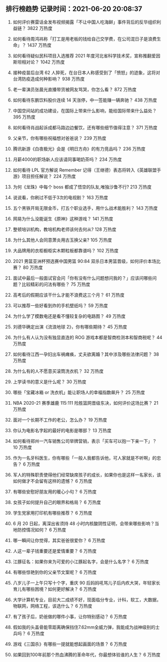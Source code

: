 
## 排行榜趋势 记录时间：2021-06-20 20:08:37
  
  1. 如何评价赛雷话金发布视频揭露「不让中国人吃海鲜」事件背后的反华组织利益链？ 3822 万热度
    
  2. 如何看待周鸿祎称「打工是用老板的钱给自己交学费，在公司混日子是浪费生命」？ 1437 万热度
    
  3. 如何看待疑似民科项目入选推荐 2021 年度河北省科学技术奖，宣称推翻爱因斯坦相对论？ 1042 万热度
    
  4. 接种疫苗后台湾 62 人猝死，在台日本人称感受到了「愤怒」的迹象，这将对台湾防疫造成何种影响？ 938 万热度
    
  5. 老一辈演员张晨光直播带货被网友骂哭，你怎么看？ 872 万热度
    
  6. 如何看待东鹏饮料股价连续 14 天涨停，中一签能赚一辆奔驰？ 438 万热度
    
  7. 中国空间站的成功建设，在国际上带来什么影响，能给国际带来什么益处？ 395 万热度
    
  8. 如何看待肖战起诉成都马路边边餐饮，还有哪些细节值得注意？ 371 万热度
    
  9. 父亲节，你有哪些祝福想对爸爸说？ 239 万热度
    
  10. 腾讯新游《白夜极光》会是《明日方舟》的有力竞品吗？ 236 万热度
    
  11. 月薪4000的职场新人应该请同事喝奶茶吗？ 234 万热度
    
  12. 如何看待 LPL 官方解说 Remember 记得（王继德）表态将转入《英雄联盟手游》项目担任解说？ 224 万热度
    
  13. 为何《龙珠》中每个 boss 都成了悟空的队友,唯独沙鲁不行? 213 万热度
    
  14. 说说看，你刷过不低于3次的电视剧？ 163 万热度
    
  15. 五个黑铁开局无限金币，打五个职业选手，用什么战术能胜利？ 143 万热度
    
  16. 网易为什么没能诞生《原神》这种游戏？ 141 万热度
    
  17. 整顿培训机构，教培机构老师该何去何从? 128 万热度
    
  18. 为什么其他人会同意萧炎用古玉换父亲? 105 万热度
    
  19. 大品牌用的衣柜橱柜实木颗粒板都靠谱吗？ 102 万热度
    
  20. 2021 男篮亚洲杯预选赛中国男篮 90:84 双杀日本男篮晋级，如何评价本场比赛？ 80 万热度
    
  21. 面试中最后一般面试官会问「你有没有什么问题想问我的？」应该问哪些问题？比较精彩的问法有哪些？ 75 万热度
    
  22. 高考后的假期应该干什么才能不浪费这三个月？ 61 万热度
    
  23. 可以推荐一些好看到炸的手机壁纸吗？ 59 万热度
    
  24. 为什么学了模数电还是看不懂较复杂的电路图？ 49 万热度
    
  25. 刘德华确定出演《流浪地球 2》，你有哪些期待？ 45 万热度
    
  26. 为什么有人认为没有独显直连的 ROG 游戏本都是智商检测本和智商税呢？ 44 万热度
    
  27. 如何看待江西一孕妇出车祸瘫痪，丈夫欲离婚？其中涉及哪些法律问题？ 38 万热度
    
  28. 为什么有的人不愿意买滚筒洗衣机？ 32 万热度
    
  29. 上学读书的意义是什么呢？ 30 万热度
    
  30. 哪些「宝藏冰箱 or 洗衣机」能让职场人的幸福指数飙升？ 25 万热度
    
  31. NBA 2020-21 赛季雄鹿 115:111 险胜篮网晋级东决，如何评价这场比赛？ 21 万热度
    
  32. 面对一个长期不工作的老公，怎么办？ 19 万热度
    
  33. 你认为电影名字起的最好的电影是哪部？ 13 万热度
    
  34. 如何看待郑州一汽车销售公司举牌营销，表示「买车可以抱一下亲一下」？ 10 万热度
    
  35. 作为一名牙科医生，你有哪些「一般人我都告诉他，可人家就是不听啊」的忠告？ 6 万热度
    
  36. 军人的特殊职责使得他们经常缺席孩子的成长，如果你也是这样一名家长，该如何做才不会留有这样的遗憾？ 6 万热度
    
  37. 有哪些安慰好朋友用的暖心小句？ 6 万热度
    
  38. 女孩子如何提升自己的眼界和格局？ 6 万热度
    
  39. 学生党家用打印机有哪些推荐？ 6 万热度
    
  40. 6 月 20 日起，离深出省须持 48 小时内核酸阴性证明，会带来哪些影响？当地防控情况如何？ 6 万热度
    
  41. 哪一瞬间让你觉得，其实爸爸很爱你？ 6 万热度
    
  42. 人这一辈子钱重要还是爱情重要？ 6 万热度
    
  43. 江豚征名：如果你来为可爱的小江豚起名字，会是什么名字？ 6 万热度
    
  44. 有哪些惊艳到你的父亲节文案呢？ 6 万热度
    
  45. 八岁儿子一上午只写十个字，重庆 90 后妈妈吼骂儿子后内疚大哭，年轻家长育儿有哪些困境？如何更好解决？ 6 万热度
    
  46. 大学计算机专业，目前大二成绩不好，现面临分专业，计科，软工，大数据，物联网，网络工程，该选什么？ 6 万热度
    
  47. 有了孩子后，奶爸做的哪件小事，让你特别感动？ 6 万热度
    
  48. 假如我的头盖骨能零距离确保挡住7.62mm全威力弹，我能成为战神级别的士兵吗？ 6 万热度
    
  49. 游戏《三国杀》有哪些一提就能想起画面的场景？ 6 万热度
    
  50. 如果回到100年前那个热血沸腾的革命年代，你最想体验谁的人生？ 6 万热度
    